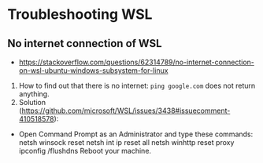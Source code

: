 # Troubleshooting WSL

## No internet connection of WSL
* https://stackoverflow.com/questions/62314789/no-internet-connection-on-wsl-ubuntu-windows-subsystem-for-linux
1. How to find out that there is no internet: `ping google.com` does not return anything.
2. Solution (https://github.com/microsoft/WSL/issues/3438#issuecomment-410518578):
* Open Command Prompt as an Administrator and type these commands:
      netsh winsock reset 
      netsh int ip reset all
      netsh winhttp reset proxy
      ipconfig /flushdns
Reboot your machine.
